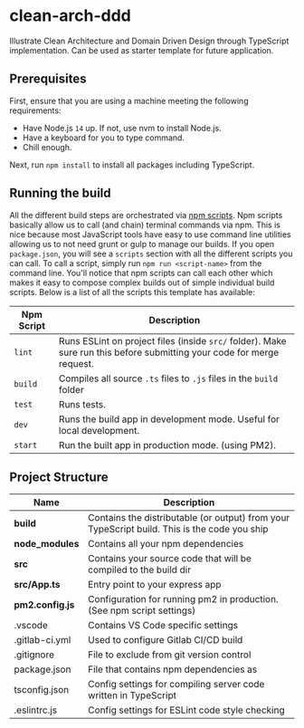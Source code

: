 # clean-arch-ddd
Illustrate Clean Architecture and Domain Driven Design through TypeScript implementation. Can be used as starter template for future application.

## Prerequisites

First, ensure that you are using a machine meeting the following requirements:

* Have Node.js `14` up. If not, use nvm to install Node.js.
* Have a keyboard for you to type command.
* Chill enough.

Next, run `npm install` to install all packages including TypeScript.

## Running the build
All the different build steps are orchestrated via [npm scripts](https://docs.npmjs.com/misc/scripts).
Npm scripts basically allow us to call (and chain) terminal commands via npm.
This is nice because most JavaScript tools have easy to use command line utilities allowing us to not need grunt or gulp to manage our builds.
If you open `package.json`, you will see a `scripts` section with all the different scripts you can call.
To call a script, simply run `npm run <script-name>` from the command line.
You'll notice that npm scripts can call each other which makes it easy to compose complex builds out of simple individual build scripts.
Below is a list of all the scripts this template has available:


| Npm Script | Description |
| ------------------------- | ------------------------------------------------------------------------------------------------- |
| `lint`                    | Runs ESLint on project files (inside `src/` folder). Make sure run this before submitting your code for merge request. |
| `build`                   | Compiles all source `.ts` files to `.js` files in the `build` folder                              |
| `test`                    | Runs tests.                                                                                       |
| `dev`                     | Runs the build app in development mode. Useful for local development.                             |
| `start`                   | Run the built app in production mode. (using PM2).                                                |


## Project Structure
| Name | Description |
| ------------------------ | --------------------------------------------------------------------------------------------- |
| **build**                | Contains the distributable (or output) from your TypeScript build. This is the code you ship  |
| **node_modules**         | Contains all your npm dependencies                                                            |
| **src**                  | Contains your source code that will be compiled to the build dir                              |
| **src/App.ts**           | Entry point to your express app                                                               |
| **pm2.config.js**        | Configuration for running pm2 in production. (See npm script settings)                        |
| .vscode                  | Contains VS Code specific settings                                                            |
| .gitlab-ci.yml           | Used to configure Gitlab CI/CD build                                                          |
| .gitignore               | File to exclude from git version control                                                      |
| package.json             | File that contains npm dependencies as                                                        |
| tsconfig.json            | Config settings for compiling server code written in TypeScript                               |
| .eslintrc.js             | Config settings for ESLint code style checking                                                |